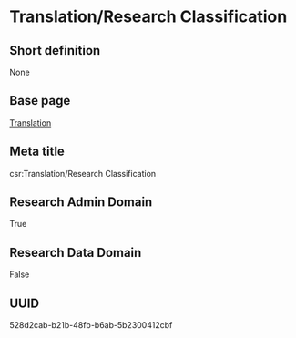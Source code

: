 # Translation/Research Classification
## Short definition
None
## Base page
[Translation](../Objects/Translation.md)
## Meta title
csr:Translation/Research Classification
## Research Admin Domain
True
## Research Data Domain
False
## UUID
528d2cab-b21b-48fb-b6ab-5b2300412cbf
